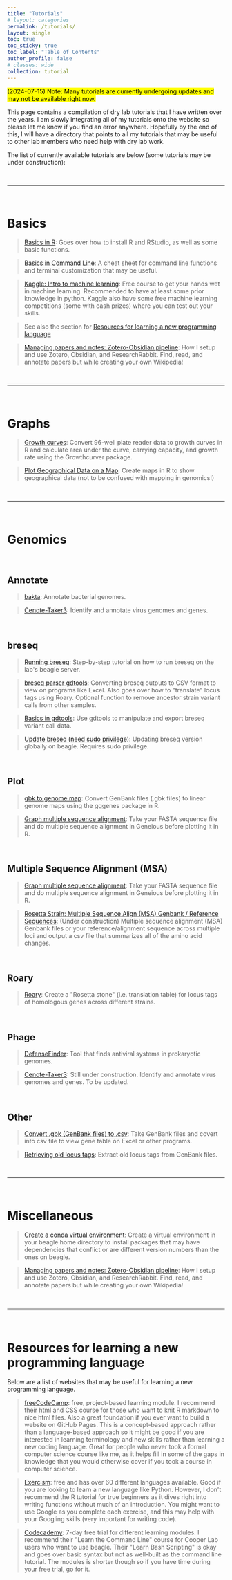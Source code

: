 ```yaml
---
title: "Tutorials"
# layout: categories
permalink: /tutorials/
layout: single
toc: true
toc_sticky: true
toc_label: "Table of Contents"
author_profile: false
# classes: wide
collection: tutorial
---
```


<mark>(2024-07-15) Note: Many tutorials are currently undergoing updates and may not be available right now.</mark>

This page contains a compilation of dry lab tutorials that I have written over the years. I am slowly integrating all of my tutorials onto the website so please let me know if you find an error anywhere. Hopefully by the end of this, I will have a directory that points to all my tutorials that may be useful to other lab members who need help with dry lab work.

The list of currently available tutorials are below (some tutorials may be under construction):

<br>

***

<br>

# Basics

> [Basics in R](/tutorials/basics_in_R): Goes over how to install R and RStudio, as well as some basic functions.

> [Basics in Command Line](/tutorials/basics_in_command_line): A cheat sheet for command line functions and terminal customization that may be useful.

> [Kaggle: Intro to machine learning](https://www.kaggle.com/learn/intro-to-machine-learning): Free course to get your hands wet in machine learning. Recommended to have at least some prior knowledge in python. Kaggle also have some free machine learning competitions (some with cash prizes) where you can test out your skills.

> See also the section for [Resources for learning a new programming language](#resources-for-learning-a-new-programming-language) 

> [Managing papers and notes: Zotero-Obsidian pipeline](/tutorials/ref_manager): How I setup and use Zotero, Obsidian, and ResearchRabbit. Find, read, and annotate papers but while creating your own Wikipedia!

<br>

***

<br>

# Graphs

>[Growth curves](/tutorials/growth_curve): Convert 96-well plate reader data to growth curves in R and calculate area under the curve, carrying capacity, and growth rate using the Growthcurver package.

>[Plot Geographical Data on a Map](/tutorials/mapping_in_R): Create maps in R to show geographical data (not to be confused with mapping in genomics!)

<br>


***

<br>

# Genomics

<br>

## Annotate

> [bakta](/tutorials/bakta): Annotate bacterial genomes.

> [Cenote-Taker3](/tutorials/cenote-taker): Identify and annotate virus genomes and genes.

<br>

## breseq

> [Running breseq](/tutorials/breseq): Step-by-step tutorial on how to run breseq on the lab's beagle server.

> [breseq parser gdtools](/tutorials/breseq_parser_gdtools): Converting breseq outputs to CSV format to view on programs like Excel. Also goes over how to "translate" locus tags using Roary. Optional function to remove ancestor strain variant calls from other samples.

> [Basics in gdtools](/tutorials/basics_in_gdtools): Use gdtools to manipulate and export breseq variant call data. 

> [Update breseq (need sudo privilege)](/tutorials/update_breseq/): Updating breseq version globally on beagle. Requires sudo privilege.

<br>

## Plot

> [gbk to genome map](/tutorials/gbk_to_genome_map): Convert GenBank files (.gbk files) to linear genome maps using the gggenes package in R.

>[Graph multiple sequence alignment](/404): Take your FASTA sequence file and do multiple sequence alignment in Geneious before plotting it in R.

<br>

## Multiple Sequence Alignment (MSA)

>[Graph multiple sequence alignment](/tutorials/multiple_sequence_alignment): Take your FASTA sequence file and do multiple sequence alignment in Geneious before plotting it in R.

> [Rosetta Strain: Multiple Sequence Align (MSA) Genbank / Reference Sequences](/tutorials/rosetta_strain): (Under construction) Multiple sequence alignment (MSA) Genbank files or your reference/alignment sequence across multiple loci and output a csv file that summarizes all of the amino acid changes.

<br>

## Roary

> [Roary](/tutorials/roary): Create a "Rosetta stone" (i.e. translation table) for locus tags of homologous genes across different strains. 

<br>

## Phage

> [DefenseFinder](/tutorials/defense_finder): Tool that finds antiviral systems in prokaryotic genomes.

> [Cenote-Taker3](/tutorials/cenote-taker): Still under construction. Identify and annotate virus genomes and genes. To be updated.

<br>

## Other

> [Convert .gbk (GenBank files) to .csv](/tutorials/gbk_to_csv): Take GenBank files and covert into csv file to view gene table on Excel or other programs.

> [Retrieving old locus tags](/tutorials/old_locus_tag): Extract old locus tags from GenBank files.

<br>

***

<br>

# Miscellaneous

> [Create a conda virtual environment](/tutorials/virtual_environment): Create a virtual environment in your beagle home directory to install packages that may have dependencies that conflict or are different version numbers than the ones on beagle.

> [Managing papers and notes: Zotero-Obsidian pipeline](/tutorials/ref_manager): How I setup and use Zotero, Obsidian, and ResearchRabbit. Find, read, and annotate papers but while creating your own Wikipedia!

<br>

<hr style="height:5px;border:none;color:#B0B0B0;background-color:#B0B0B0;">

<br>

# Resources for learning a new programming language

Below are a list of websites that may be useful for learning a new programming language. 

> [freeCodeCamp](https://www.freecodecamp.org/): free, project-based learning module. I recommend their html and CSS course for those who want to knit R markdown to nice html files. Also a great foundation if you ever want to build a website on GitHub Pages. This is a concept-based approach rather than a language-based approach so it might be good if you are interested in learning terminology and new skills rather than learning a new coding language. Great for people who never took a formal computer science course like me, as it helps fill in some of the gaps in knowledge that you would otherwise cover if you took a course in computer science.

> [Exercism](https://exercism.org/): free and has over 60 different languages available. Good if you are looking to learn a new language like Python. However, I don't recommend the R tutorial for true beginners as it dives right into writing functions without much of an introduction. You might want to use Google as you complete each exercise, and this may help with your Googling skills (very important for writing code).

> [Codecademy](https://www.codecademy.com/): 7-day free trial for different learning modules. I recommend their "Learn the Command Line" course for Cooper Lab users who want to use beagle. Their "Learn Bash Scripting" is okay and goes over basic syntax but not as well-built as the command line tutorial. The modules is shorter though so if you have time during your free trial, go for it.
